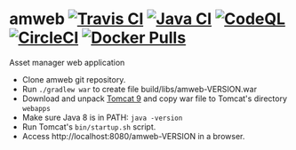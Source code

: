 # amweb [![Travis CI](https://travis-ci.org/marco-schmidt/amweb.svg?branch=master)](https://travis-ci.org/marco-schmidt/amweb) [![Java CI](https://github.com/marco-schmidt/amweb/workflows/Java%20CI/badge.svg)](https://github.com/marco-schmidt/amweb/actions?query=workflow%3A%22Java+CI%22) [![CodeQL](https://github.com/marco-schmidt/amweb/workflows/CodeQL/badge.svg)](https://github.com/marco-schmidt/amweb/actions?query=workflow%3ACodeQL) [![CircleCI](https://circleci.com/gh/marco-schmidt/am.svg?style=svg)](https://app.circleci.com/pipelines/github/marco-schmidt/amweb) [![Docker Pulls](https://img.shields.io/docker/pulls/marcoschmidt/amweb.svg)](https://hub.docker.com/r/marcoschmidt/amweb/)

Asset manager web application

* Clone amweb git repository.
* Run ``./gradlew war`` to create file build/libs/amweb-VERSION.war
* Download and unpack [Tomcat 9](https://tomcat.apache.org) and copy war file to Tomcat's directory ``webapps``
* Make sure Java 8 is in PATH: ``java -version``
* Run Tomcat's ``bin/startup.sh`` script.
* Access http://localhost:8080/amweb-VERSION in a browser.